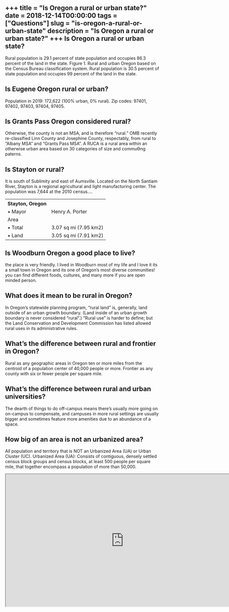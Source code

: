 +++
title = "Is Oregon a rural or urban state?"
date = 2018-12-14T00:00:00
tags = ["Questions"]
slug = "is-oregon-a-rural-or-urban-state"
description = "Is Oregon a rural or urban state?"
+++
Is Oregon a rural or urban state?
---------------------------------

Rural population is 29.1 percent of state population and occupies 86.3 percent of the land in the state. Figure 1. Rural and urban Oregon based on the Census Bureau classification system. Rural population is 30.5 percent of state population and occupies 99 percent of the land in the state.

Is Eugene Oregon rural or urban?
--------------------------------

Population in 2019: 172,622 (100% urban, 0% rural). Zip codes: 97401, 97402, 97403, 97404, 97405.

Is Grants Pass Oregon considered rural?
---------------------------------------

Otherwise, the county is not an MSA, and is therefore “rural.” OMB recently re-classified Linn County and Josephine County, respectably, from rural to “Albany MSA” and “Grants Pass MSA”. A RUCA is a rural area within an otherwise urban area based on 30 categories of size and commuƟng paterns.

Is Stayton or rural?
--------------------

It is south of Sublimity and east of Aumsville. Located on the North Santiam River, Stayton is a regional agricultural and light manufacturing center. The population was 7,644 at the 2010 census….

<table><tr><th>Stayton, Oregon</th></tr><tr><td>• Mayor</td><td>Henry A. Porter</td></tr><tr><td>Area</td></tr><tr><td>• Total</td><td>3.07 sq mi (7.95 km2)</td></tr><tr><td>• Land</td><td>3.05 sq mi (7.91 km2)</td></tr></table>

Is Woodburn Oregon a good place to live?
----------------------------------------

the place is very friendly. I lived in Woodburn most of my life and I love it its a small town in Oregon and its one of Oregon’s most diverse communities! you can find different foods, cultures, and many more if you are open minded person.

What does it mean to be rural in Oregon?
----------------------------------------

In Oregon’s statewide planning program, “rural land” is, generally, land outside of an urban growth boundary. (Land inside of an urban growth boundary is never considered “rural”.) “Rural use” is harder to define; but the Land Conservation and Development Commission has listed allowed rural uses in its administrative rules.

What’s the difference between rural and frontier in Oregon?
-----------------------------------------------------------

Rural as any geographic areas in Oregon ten or more miles from the centroid of a population center of 40,000 people or more. Frontier as any county with six or fewer people per square mile.

What’s the difference between rural and urban universities?
-----------------------------------------------------------

The dearth of things to do off-campus means there’s usually more going on on-campus to compensate, and campuses in more rural settings are usually bigger and sometimes feature more amenities due to an abundance of a space.

How big of an area is not an urbanized area?
--------------------------------------------

All population and territory that is NOT an Urbanized Area (UA) or Urban Cluster (UC). Urbanized Area (UA): Consists of contiguous, densely settled census block groups and census blocks, at least 500 people per square mile, that together encompass a population of more than 50,000.

<iframe allow="accelerometer; autoplay; clipboard-write; encrypted-media; gyroscope; picture-in-picture" allowfullscreen="" class="__youtube_prefs__  epyt-is-override  no-lazyload" data-no-lazy="1" data-origheight="433" data-origwidth="770" data-skipgform_ajax_framebjll="" height="433" id="_ytid_40742" loading="lazy" src="https://www.youtube.com/embed/qaeBq81Jo-4?enablejsapi=1&autoplay=0&cc_load_policy=0&cc_lang_pref=&iv_load_policy=1&loop=0&modestbranding=0&rel=1&fs=1&playsinline=0&autohide=2&theme=dark&color=red&controls=1&" title="YouTube player" width="770"></iframe>